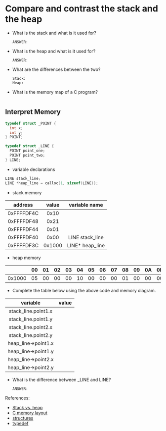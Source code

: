 # Compare and contrast the stack and the heap

- What is the stack and what is it used for?

    ```text
    ANSWER:
    ```

- What is the heap and what is it used for?

    ```text
    ANSWER:
    ```

- What are the differences between the two?

    ```text
    Stack:
    Heap:
    ```

- What is the memory map of a C program?

    ```text

    ```

## Interpret Memory

```c
typedef struct _POINT {
  int x;
  int y;
} POINT;

typedef struct _LINE {
  POINT point_one;
  POINT point_two;
} LINE;
```

- variable declarations

```c
LINE stack_line;
LINE *heap_line = calloc(1, sizeof(LINE));
```

- stack memory

|  address   | value| variable name |
|:----------:|:----:|:-------------:|
| 0xFFFFDF4C | 0x10 | |
| 0xFFFFDF48 | 0x21 | |
| 0xFFFFDF44 | 0x01 | |
| 0xFFFFDF40 | 0x00 | LINE stack_line |
| 0xFFFFDF3C | 0x1000 | LINE* heap_line |

- heap memory

|      | 00 | 01 | 02 | 03 | 04 | 05 | 06 | 07 | 08 | 09 | 0A | 0B | 0C | 0D | 0E | 0F |
|------|----|----|----|----|----|----|----|----|----|----|----|----|----|----|----|----|
|0x1000| 05 | 00 | 00 | 00 | 10 | 00 | 00 | 00 | 01 | 00 | 00 | 00 | 20 | 00 | 00 | 00 |

- Complete the table below using the above code and memory diagram.

| variable | value |
|:--------:|:-----:|
| stack_line.point1.x |  |
| stack_line.point1.y |  |
| stack_line.point2.x |  |
| stack_line.point2.y |  |
| heap_line->point1.x |  |
| heap_line->point1.y |  |
| heap_line->point2.x |  |
| heap_line->point2.y |  |

- What is the difference between _LINE and LINE?

    ```text
    ANSWER:
    ```


References:

- [Stack vs. heap](https://web.archive.org/web/20181019075620/https://gribblelab.org/CBootCamp/7_Memory_Stack_vs_Heap.html)
- [C memory layout](https://www.geeksforgeeks.org/memory-layout-of-c-program/)
- [structures](https://www.geeksforgeeks.org/structures-c/)
- [typedef](https://www.tutorialspoint.com/cprogramming/c_typedef.htm)
